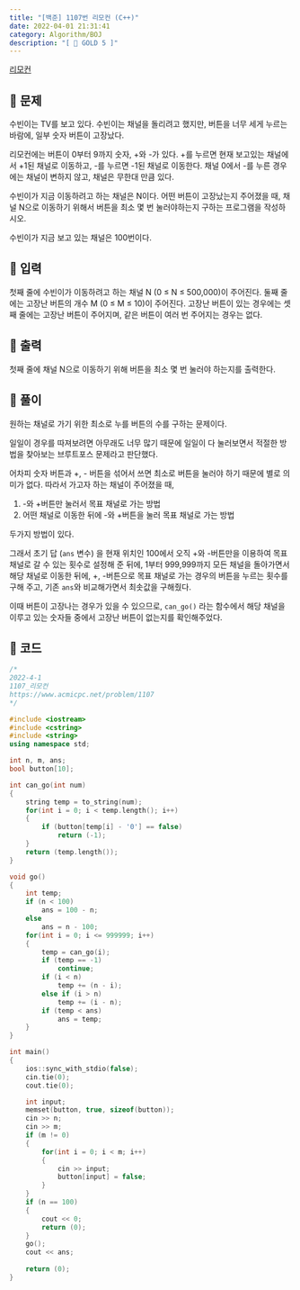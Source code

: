 ```yaml
---
title: "[백준] 1107번 리모컨 (C++)"
date: 2022-04-01 21:31:41
category: Algorithm/BOJ
description: "[ 💛 GOLD 5 ]"
---
```


[리모컨](https://www.acmicpc.net/problem/1107)

## 🌟 문제

수빈이는 TV를 보고 있다. 수빈이는 채널을 돌리려고 했지만, 버튼을 너무 세게 누르는 바람에, 일부 숫자 버튼이 고장났다.

리모컨에는 버튼이 0부터 9까지 숫자, +와 -가 있다. +를 누르면 현재 보고있는 채널에서 +1된 채널로 이동하고, -를 누르면 -1된 채널로 이동한다. 채널 0에서 -를 누른 경우에는 채널이 변하지 않고, 채널은 무한대 만큼 있다.

수빈이가 지금 이동하려고 하는 채널은 N이다. 어떤 버튼이 고장났는지 주어졌을 때, 채널 N으로 이동하기 위해서 버튼을 최소 몇 번 눌러야하는지 구하는 프로그램을 작성하시오. 

수빈이가 지금 보고 있는 채널은 100번이다.

## 🌟 입력

첫째 줄에 수빈이가 이동하려고 하는 채널 N (0 ≤ N ≤ 500,000)이 주어진다. 둘째 줄에는 고장난 버튼의 개수 M (0 ≤ M ≤ 10)이 주어진다. 고장난 버튼이 있는 경우에는 셋째 줄에는 고장난 버튼이 주어지며, 같은 버튼이 여러 번 주어지는 경우는 없다.

## 🌟 출력

첫째 줄에 채널 N으로 이동하기 위해 버튼을 최소 몇 번 눌러야 하는지를 출력한다.

## 🌟 풀이

원하는 채널로 가기 위한 최소로 누를 버튼의 수를 구하는 문제이다.

일일이 경우를 따져보려면 아무래도 너무 많기 때문에 일일이 다 눌러보면서 적절한 방법을 찾아보는 브루트포스 문제라고 판단했다.

어차피 숫자 버튼과 +, - 버튼을 섞어서 쓰면 최소로 버튼을 눌러야 하기 때문에 별로 의미가 없다. 따라서 가고자 하는 채널이 주어졌을 때,

1. -와 +버튼만 눌러서 목표 채널로 가는 방법
2. 어떤 채널로 이동한 뒤에 -와 +버튼을 눌러 목표 채널로 가는 방법

두가지 방법이 있다. 

그래서 초기 답 (`ans` 변수) 을 현재 위치인 100에서 오직 +와 -버튼만을 이용하여 목표 채널로 갈 수 있는 횟수로 설정해 준 뒤에, 1부터 999,999까지 모든 채널을 돌아가면서 해당 채널로 이동한 뒤에, +, -버튼으로 목표 채널로 가는 경우의 버튼을 누르는 횟수를 구해 주고, 기존 `ans`와 비교해가면서 최솟값을 구해줬다.

이때 버튼이 고장나는 경우가 있을 수 있으므로, `can_go()` 라는 함수에서 해당 채널을 이루고 있는 숫자들 중에서 고장난 버튼이 없는지를 확인해주었다.

## 🌟 코드

```cpp
/*
2022-4-1
1107_리모컨
https://www.acmicpc.net/problem/1107
*/

#include <iostream>
#include <cstring>
#include <string>
using namespace std;

int n, m, ans;
bool button[10];

int can_go(int num)
{
	string temp = to_string(num);
	for(int i = 0; i < temp.length(); i++)
	{
		if (button[temp[i] - '0'] == false)
			return (-1);
	}
	return (temp.length());
}

void go()
{
	int temp;
	if (n < 100)
		ans = 100 - n;
	else
		ans = n - 100;
	for(int i = 0; i <= 999999; i++)
	{
		temp = can_go(i);
		if (temp == -1)
			continue;
		if (i < n)
			temp += (n - i);
		else if (i > n)
			temp += (i - n);
		if (temp < ans)
			ans = temp;
	}
}

int main()
{
	ios::sync_with_stdio(false);
	cin.tie(0);
	cout.tie(0);

	int input;
	memset(button, true, sizeof(button));
	cin >> n;
	cin >> m;
	if (m != 0)
	{
		for(int i = 0; i < m; i++)
		{
			cin >> input;
			button[input] = false;
		}
	}
	if (n == 100)
	{
		cout << 0;
		return (0);
	}
	go();
	cout << ans;
	
	return (0);
}
```